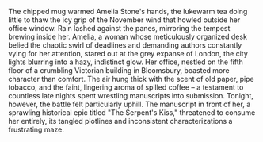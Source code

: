 The chipped mug warmed Amelia Stone's hands, the lukewarm tea doing little to thaw the icy grip of the November wind that howled outside her office window.  Rain lashed against the panes, mirroring the tempest brewing inside her.  Amelia, a woman whose meticulously organized desk belied the chaotic swirl of deadlines and demanding authors constantly vying for her attention, stared out at the grey expanse of London, the city lights blurring into a hazy, indistinct glow.  Her office, nestled on the fifth floor of a crumbling Victorian building in Bloomsbury, boasted more character than comfort.  The air hung thick with the scent of old paper, pipe tobacco, and the faint, lingering aroma of spilled coffee – a testament to countless late nights spent wrestling manuscripts into submission.  Tonight, however, the battle felt particularly uphill.  The manuscript in front of her, a sprawling historical epic titled "The Serpent's Kiss," threatened to consume her entirely, its tangled plotlines and inconsistent characterizations a frustrating maze.
